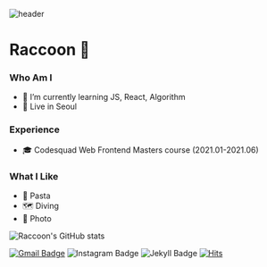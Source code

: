 <!--
**juddroid/juddroid** is a ✨ _special_ ✨ repository because its `README.md` (this file) appears on your GitHub profile.

Here are some ideas to get you started:

- 🔭 I’m currently working on ...
- 🌱 I’m currently learning ...
- 👯 I’m looking to collaborate on ...
- 🤔 I’m looking for help with ...
- 💬 Ask me about ...
- 📫 How to reach me: ...
- 😄 Pronouns: ...
- ⚡ Fun fact: ...
-->
![header](https://capsule-render.vercel.app/api?type=wave&color=auto&height=300&section=header&text=Raccoon&fontSize=90)


# Raccoon 🐾
### Who Am I
- 🌱 I’m currently learning JS, React, Algorithm
- 🌃 Live in Seoul

### Experience
- 🎓 Codesquad Web Frontend Masters course (2021.01-2021.06)

### What I Like
- 🍝 Pasta
- 🗺 Diving
- 📸 Photo


![Raccoon's GitHub stats](https://github-readme-stats.vercel.app/api?username=juddroid&show_icons=true&theme=omni)

[![Gmail Badge](https://img.shields.io/badge/Gmail-D14836?style=flat&logo=Gmail&logoColor=white)](mailto:nobllizdc@gmail.com)
![Instagram Badge](http://img.shields.io/badge/Instagram-blueviolet?style=flat&logo=Instagram&logoColor=white&link=https://www.instagram.com/juddroid_raccoon/)
![Jekyll Badge](http://img.shields.io/badge/Blog-222?style=flat&logo=Jekyll&logoColor=white&link=https://juddroid.github.io/)
[![Hits](https://hits.seeyoufarm.com/api/count/incr/badge.svg?url=https%3A%2F%2Fgithub.com%2Fjuddroid&count_bg=%2379C83D&title_bg=%23555555&icon=&icon_color=%23E7E7E7&title=hits&edge_flat=false)](https://hits.seeyoufarm.com)
